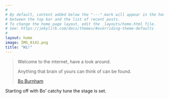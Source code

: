 ```yaml
---
#
# By default, content added below the "---" mark will appear in the home page
# between the top bar and the list of recent posts.
# To change the home page layout, edit the _layouts/home.html file.
# See: https://jekyllrb.com/docs/themes/#overriding-theme-defaults
#
layout: home
image: IMG_0142.png
title: "Hi!"
---
```

> Welcome to the internet, have a look around.
>
> Anything that brain of yours can think of can be found.
>
> [Bo Burnham](https://youtu.be/k1BneeJTDcU)


Starting off with Bo' catchy tune the stage is set.

